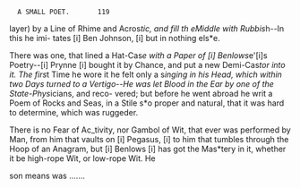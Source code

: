       A SMALL POET.       119
layer) by a Line of Rhime and Acros*tic, and
fill th eMiddle with Rubbis*h--In this he imi-
tates [i] Ben Johnson, [i] but in nothing els*e.

  There was one, that lined a Hat-Cas*e with a
Paper of [i] Benlows*e'[i]s Poetry--[i] Prynne [i] bought it
by Chance, and put a new Demi-Cas*tor into
it.  The firs*t Time he wore it he felt only a
s*inging in his Head, which within two Days
turned to a Vertigo--He was let Blood in the
Ear by one of the State-Phys*icians, and reco-
vered; but before he went abroad he writ a
Poem of Rocks and Seas, in a Stile s*o proper
and natural, that it was hard to determine,
which was ruggeder.

  There is no Fear of Ac_tivity, nor Gambol
of Wit, that ever was performed by Man,
from him that vaults on [i] Pegasus, [i] to him that
tumbles through the Hoop of an Anagram,
but [i] Benlows [i] has got the Mas*tery in it, whether
it be high-rope Wit, or low-rope Wit.  He

son means was .......

